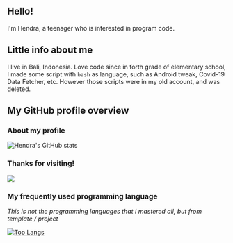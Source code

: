 ## Hello!

I'm Hendra, a teenager who is interested in program code.

## Little info about me

I live in Bali, Indonesia. Love code since in forth grade of elementary school, I made some script with `bash` as language, such as Android tweak, Covid-19 Data Fetcher, etc. However those scripts were in my old account, and was deleted.

## My GitHub profile overview

### About my profile
![Hendra's GitHub stats](https://github-readme-stats.vercel.app/api?username=hendralize&show_icons=true&theme=algolia)

### Thanks for visiting!
![](https://komarev.com/ghpvc/?username=hendralize&color=blueviolet)

### My frequently used programming language
_This is not the programming languages that I mastered all, but from template / project_

[![Top Langs](https://github-readme-stats.vercel.app/api/top-langs/?username=hendralize&layout=compact)](https://github.com/anuraghazra/github-readme-stats)
